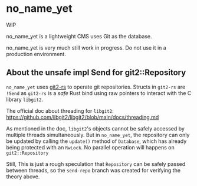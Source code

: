 # no_name_yet

WIP

no_name_yet is a lightweight CMS uses Git as the database.

no_name_yet is very much still work in progress. Do not use it in a production environment.

## About the unsafe impl Send for git2::Repository

`no_name_yet` uses [git2-rs](https://github.com/rust-lang/git2-rs) to operate git repositories.
Structs in `git2-rs` are `!Send` as `git2-rs` is a *safe* Rust bind using raw pointers to interact with the C library `libgit2`.

The official doc about threading for `libgit2`: https://github.com/libgit2/libgit2/blob/main/docs/threading.md

As mentioned in the doc, `libgit2`'s objects cannot be safely accessed by multiple threads simultaneously. But in `no_name_yet`, the repository can only be updated by calling the `update()` method of `Database`, which has already being protected with an `RwLock`. No parallel operation will happens on `git2::Repository`

Still, This is just a rough speculation that `Repository` can be safely passed between threads, so the `send-repo` branch was created for verifying the theory above.
